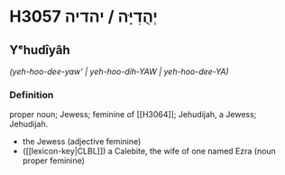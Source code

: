 # H3057 יְהֻדִיָּה / יהדיה

## Yᵉhudîyâh

_(yeh-hoo-dee-yaw' | yeh-hoo-dih-YAW | yeh-hoo-dee-YA)_

### Definition

proper noun; Jewess; feminine of [[H3064]]; Jehudijah, a Jewess; Jehudijah.

- the Jewess (adjective feminine)
- ([[lexicon-key|CLBL]]) a Calebite, the wife of one named Ezra (noun proper feminine)
